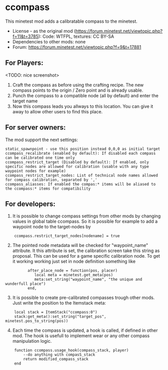 # ccompass

This minetest mod adds a calibratable compass to the minetest.

  - License - as the original mod (https://forum.minetest.net/viewtopic.php?f=11&t=3785): Code: WTFPL, textures: CC BY-SA
  - Dependencies to other mods: none
  - Forum: https://forum.minetest.net/viewtopic.php?f=9&t=17881
  
## For Players:
 <TODO: nice screenshot> 
 
1. Craft the compass as before using the crafting recipe.
   The new compass points to the origin / Zero point and is already usable.
2. Punch the compass to a compatible node (all by default) and enter the target name
3. Now this compass leads you allways to this location. You can give it away to allow other users to find this place.


## For server owners:
The mod support the next settings:

    static_spawnpoint - use this position instead 0,0,0 as initial target
    ccompass_recalibrate (enabled by default): If disabled each compass can be calibrated one time only
    ccompass_restrict_target (Disabled by default): If enabled, only specific nodes are allowed for calibration (usable with any type waypoint nodes for example)
    ccompass_restrict_target_nodes: List of technical node names allowed for compass calibration, separated by ','
    ccompass_aliasses: If enabled the compas:* items will be aliased to the ccompass:* items for compatibility


##  For developers:
1. It is possible to change compass settings from other mods by changing values in global table ccompass. So it is possible for example to add a waypoint node to the target-nodes by

```
    ccompass.restrict_target_nodes[nodename] = true
```

2. The pointed node metadata will be checked for "waypoint_name" attribute. It this attribute is set, the calibration screen take this string as proposal. This can be used for a game specific calibration node. To get it working working just set in node definition something like

```
          after_place_node = function(pos, placer)
             local meta = minetest.get_meta(pos)
             meta:set_string("waypoint_name", "the unique and wunderfull place")
          end,
```

3. It is possible to create pre-calibrated compasses trough other mods. Just write the position to the Itemstack meta:

```
    local stack = ItemStack("ccompass:0")
    stack:get_meta():set_string("target_pos", minetest.pos_to_string(pos))
```


4. Each time the compass is updated, a hook is called, if defined in other mod. The hook is usefull to implement wear or any other compass manipulation logic.
```
    function ccompass.usage_hook(compass_stack, player) 
        --do anything with compasS_stack
        return modified_compass_stack
    end
```
